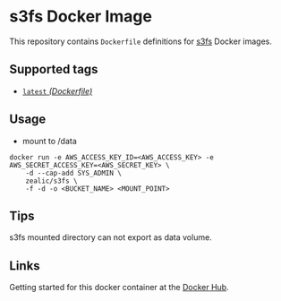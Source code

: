s3fs Docker Image
====================

This repository contains `Dockerfile` definitions for [s3fs][s3fs] Docker images.

## Supported tags

* [`latest` _(Dockerfile)_](Dockerfile)

## Usage
* mount to /data
```shell
docker run -e AWS_ACCESS_KEY_ID=<AWS_ACCESS_KEY> -e AWS_SECRET_ACCESS_KEY=<AWS_SECRET_KEY> \
    -d --cap-add SYS_ADMIN \
    zealic/s3fs \
    -f -d -o <BUCKET_NAME> <MOUNT_POINT>
```

## Tips
s3fs mounted directory can not export as data volume.

## Links
Getting started for this docker container at the [Docker Hub][registry].

[s3fs]: https://github.com/s3fs-fuse/s3fs-fuse
[registry]: https://registry.hub.docker.com/u/zealic/s3fs
